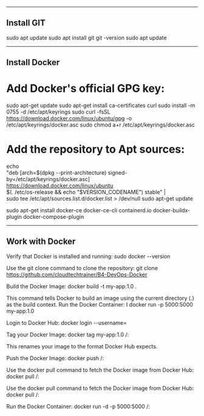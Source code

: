 ------------
Install GIT
------------

sudo apt update
sudo apt install git
git -version
sudo apt update

---------------
Install Docker
---------------

# Add Docker's official GPG key:
sudo apt-get update
sudo apt-get install ca-certificates curl
sudo install -m 0755 -d /etc/apt/keyrings
sudo curl -fsSL https://download.docker.com/linux/ubuntu/gpg -o /etc/apt/keyrings/docker.asc
sudo chmod a+r /etc/apt/keyrings/docker.asc

# Add the repository to Apt sources:
echo \
  "deb [arch=$(dpkg --print-architecture) signed-by=/etc/apt/keyrings/docker.asc] https://download.docker.com/linux/ubuntu \
  $(. /etc/os-release && echo "$VERSION_CODENAME") stable" | \
  sudo tee /etc/apt/sources.list.d/docker.list > /dev/null
sudo apt-get update


sudo apt-get install docker-ce docker-ce-cli containerd.io docker-buildx-plugin docker-compose-plugin

-----------------
Work with Docker
-----------------

Verify that Docker is installed and running:
sudo docker --version

Use the git clone command to clone the repository:
git clone https://github.com/cloudtechtrainer/B4-DevOps-Docker

Build the Docker Image:
docker build -t my-app:1.0 .

This command tells Docker to build an image using the current directory (.) as the build context.
Run the Docker Container:
I
docker run -p 5000:5000 my-app:1.0

Login to Docker Hub:
docker login --username=<your-dockerhub-username>

Tag your Docker Image:
docker tag my-app:1.0 <your-dockerhub-username>/<repository-name>:<tag>

This renames your image to the format Docker Hub expects.


Push the Docker Image:
docker push <your-dockerhub-username>/<repository-name>:<tag>

Use the docker pull command to fetch the Docker image from Docker Hub:
docker pull <your-dockerhub-username>/<repository-name>:<tag>

Use the docker pull command to fetch the Docker image from Docker Hub: 
docker pull <your-dockerhub-username>/<repository-name>:<tag>

Run the Docker Container: 
docker run -d -p 5000:5000 <your-dockerhub-username>/<repository-name>:<tag>

